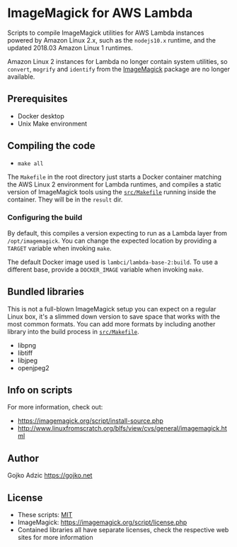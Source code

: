 # ImageMagick for AWS Lambda

Scripts to compile ImageMagick utilities for AWS Lambda instances powered by Amazon Linux 2.x, such as the `nodejs10.x` runtime, and the updated 2018.03 Amazon Linux 1 runtimes. 

Amazon Linux 2 instances for Lambda no longer contain system utilities, so `convert`, `mogrify` and `identify` from the [ImageMagick](https://imagemagick.org) package are no longer available. 

## Prerequisites

* Docker desktop
* Unix Make environment

## Compiling the code

* `make all`

The `Makefile` in the root directory just starts a Docker container matching the AWS Linux 2 environment for Lambda runtimes, and compiles a static version of ImageMagick tools using the [`src/Makefile`](src/Makefile) running inside the container. They will be in the `result` dir. 

### Configuring the build

By default, this compiles a version expecting to run as a Lambda layer from `/opt/imagemagick`. You can change the expected location by providing a `TARGET` variable when invoking `make`.

The default Docker image used is `lambci/lambda-base-2:build`. To use a different base, provide a `DOCKER_IMAGE` variable when invoking `make`.

## Bundled libraries

This is not a full-blown ImageMagick setup you can expect on a regular Linux box, it's a slimmed down version to save space that works with the most common formats. You can add more formats by including another library into the build process in [`src/Makefile`](src/Makefile).

* libpng
* libtiff
* libjpeg
* openjpeg2

## Info on scripts

For more information, check out:

* https://imagemagick.org/script/install-source.php
* http://www.linuxfromscratch.org/blfs/view/cvs/general/imagemagick.html

## Author

Gojko Adzic <https://gojko.net>

## License

* These scripts: [MIT](https://opensource.org/licenses/MIT)
* ImageMagick: https://imagemagick.org/script/license.php
* Contained libraries all have separate licenses, check the respective web sites for more information
